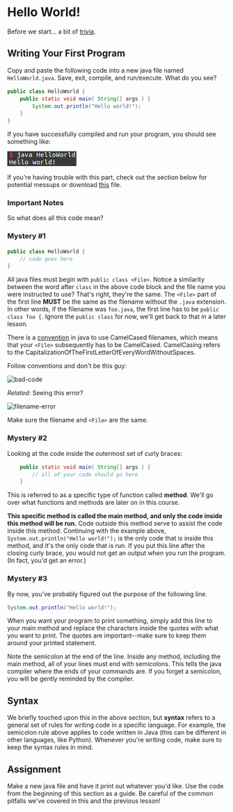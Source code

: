 # Hello World!

Before we start... a bit of [trivia](https://en.wikipedia.org/wiki/%22Hello,_World!%22_program).

## Writing Your First Program

Copy and paste the following code into a new java file named `HelloWorld.java`. Save, exit, compile, and run/execute. What do you see?

```java
public class HelloWorld {
    public static void main( String[] args ) {
        System.out.println("Hello world!");
    }
}
```

If you have successfully compiled and run your program, you should see something like:

![hello-world](assets/hello_world.png)

If you're having trouble with this part, check out the section below for potential messups or download [this](assets/HelloWorld.java) file.

### Important Notes

So what does all this code mean?

### Mystery #1

```java
public class HelloWorld {
    // code goes here
}
```

All java files must begin with `public class <File>`. Notice a similarity between the word after `class` in the above code block and the file name you were instructed to use? That's right, they're the same. The `<File>` part of the first line __MUST__ be the same as the filename without the `.java` extension. In other words, if the filename was `foo.java`, the first line has to be `public class foo {`. Ignore the `public class` for now, we'll get back to that in a later lesson.

There is a [convention](https://en.wikipedia.org/wiki/Coding_conventions) in java to use CamelCased filenames, which means that your `<File>` subsequently has to be CamelCased. CamelCasing refers to the CapitalizationOfTheFirstLetterOfEveryWordWithoutSpaces.

Follow conventions and don't be this guy:

![bad-code](https://s3.amazonaws.com/codementor_content/2015-Aug-week2/confusedfry.png)

_Related_: Seeing this error?

![filename-error](filename_error.png)

Make sure the filename and `<File>` are the same.

### Mystery #2

Looking at the code inside the outermost set of curly braces:

```java
    public static void main( String[] args ) {
        // all of your code should go here
    }
```

This is referred to as a specific type of function called __method__. We'll go over what functions and methods are later on in this course.

__This specific method is called the main method, and only the code inside this method will be run.__ Code outside this method serve to assist the code inside this method. Continuing with the example above, `System.out.println("Hello world!");` is the only code that is inside this method, and it's the only code that is run. If you put this line after the closing curly brace, you would not get an output when you run the program. (In fact, you'd get an error.)

### Mystery #3

By now, you've probably figured out the purpose of the following line.

```java
System.out.println("Hello world!");
```

When you want your program to print something, simply add this line to your main method and replace the characters inside the quotes with what you want to print. The quotes are important--make sure to keep them around your printed statement.

Note the semicolon at the end of the line. Inside any method, including the main method, all of your lines must end with semicolons. This tells the java compiler where the ends of your commands are. If you forget a semicolon, you will be gently reminded by the compiler.

## Syntax

We briefly touched upon this in the above section, but __syntax__ refers to a general set of rules for writing code in a specific language. For example, the semicolon rule above applies to code written in Java (this can be different in other languages, like Python). Whenever you're writing code, make sure to keep the syntax rules in mind.

## Assignment

Make a new java file and have it print out whatever you'd like. Use the code from the beginning of this section as a guide. Be careful of the common pitfalls we've covered in this and the previous lesson!
